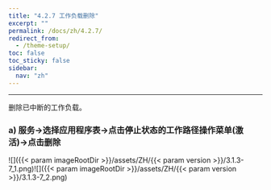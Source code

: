 ```yaml
---
title: "4.2.7 工作负载删除"
excerpt: ""
permalink: /docs/zh/4.2.7/
redirect_from:
  - /theme-setup/
toc: false
toc_sticky: false
sidebar:
  nav: "zh"
---
```


---
删除已中断的工作负载。

### a\) 服务→选择应用程序表→点击停止状态的工作路径操作菜单(激活)→点击删除
![]({{< param imageRootDir >}}/assets/ZH/{{< param version >}}/3.1.3-7_1.png)![]({{< param imageRootDir >}}/assets/ZH/{{< param version >}}/3.1.3-7_2.png)
